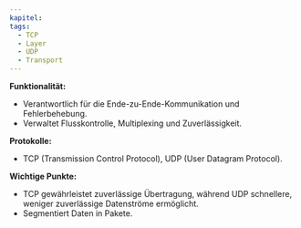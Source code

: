 ```yaml
---
kapitel: 
tags:
  - TCP
  - Layer
  - UDP
  - Transport
---
```



**Funktionalität:**

- Verantwortlich für die Ende-zu-Ende-Kommunikation und Fehlerbehebung.
- Verwaltet Flusskontrolle, Multiplexing und Zuverlässigkeit.

**Protokolle:**

- TCP (Transmission Control Protocol), UDP (User Datagram Protocol).

**Wichtige Punkte:**

- TCP gewährleistet zuverlässige Übertragung, während UDP schnellere, weniger zuverlässige Datenströme ermöglicht.
- Segmentiert Daten in Pakete.